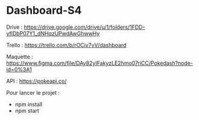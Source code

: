 # Dashboard-S4

Drive : 
https://drive.google.com/drive/u/1/folders/1FDD-yflDbP07Y1_dNHqzUPwdAwGhwwHy

Trello :
https://trello.com/b/rOCiv7vV/dashboard

Maquette :
https://www.figma.com/file/DAy82yIFakyzLE2hmo07riCC/Pokedash?node-id=0%3A1

API :
https://pokeapi.co/

Pour lancer le projet :
- npm install
- npm start
